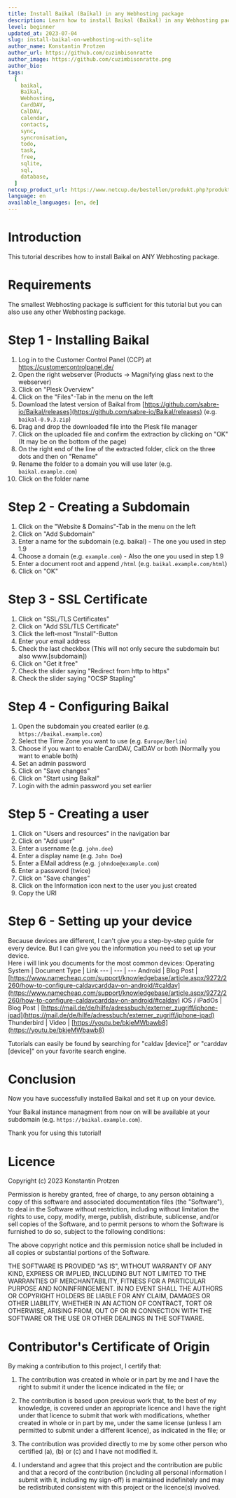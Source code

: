 ```yaml
---
title: Install Baikal (Baïkal) in any Webhosting package
description: Learn how to install Baikal (Baïkal) in any Webhosting package without a mysql database.
level: beginner
updated_at: 2023-07-04
slug: install-baikal-on-webhosting-with-sqlite
author_name: Konstantin Protzen
author_url: https://github.com/cuzimbisonratte
author_image: https://github.com/cuzimbisonratte.png
author_bio:
tags:
  [
    baikal,
    Baïkal,
    Webhosting,
    CardDAV,
    CalDAV,
    calendar,
    contacts,
    sync,
    syncronisation,
    todo,
    task,
    free,
    sqlite,
    sql,
    database,
  ]
netcup_product_url: https://www.netcup.de/bestellen/produkt.php?produkt=2227
language: en
available_languages: [en, de]
---
```


# Introduction

This tutorial describes how to install Baikal on ANY Webhosting package.

# Requirements

The smallest Webhosting package is sufficient for this tutorial but you can also use any other Webhosting package.

# Step 1 - Installing Baikal

1. Log in to the Customer Control Panel (CCP) at https://customercontrolpanel.de/
2. Open the right webserver (Products -> Magnifying glass next to the webserver)
3. Click on "Plesk Overview"
4. Click on the "Files"-Tab in the menu on the left
5. Download the latest version of Baikal from [https://github.com/sabre-io/Baikal/releases](https://github.com/sabre-io/Baikal/releases) (e.g. `baikal-0.9.3.zip`)
6. Drag and drop the downloaded file into the Plesk file manager
7. Click on the uploaded file and confirm the extraction by clicking on "OK" (It may be on the bottom of the page)
8. On the right end of the line of the extracted folder, click on the three dots and then on "Rename"
9. Rename the folder to a domain you will use later (e.g. `baikal.example.com`)
10. Click on the folder name

# Step 2 - Creating a Subdomain

1. Click on the "Website & Domains"-Tab in the menu on the left
2. Click on "Add Subdomain"
3. Enter a name for the subdomain (e.g. baikal) - The one you used in step 1.9
4. Choose a domain (e.g. `example.com`) - Also the one you used in step 1.9
5. Enter a document root and append `/html` (e.g. `baikal.example.com/html`)
6. Click on "OK"

# Step 3 - SSL Certificate

1. Click on "SSL/TLS Certificates"
2. Click on "Add SSL/TLS Certificate"
3. Click the left-most "Install"-Button
4. Enter your email address
5. Check the last checkbox (This will not only secure the subdomain but also www.[subdomain])
6. Click on "Get it free"
7. Check the slider saying "Redirect from http to https"
8. Check the slider saying "OCSP Stapling"

# Step 4 - Configuring Baikal

1. Open the subdomain you created earlier (e.g. `https://baikal.example.com`)
2. Select the Time Zone you want to use (e.g. `Europe/Berlin`)
3. Choose if you want to enable CardDAV, CalDAV or both (Normally you want to enable both)
4. Set an admin password
5. Click on "Save changes"
6. Click on "Start using Baikal"
7. Login with the admin password you set earlier

# Step 5 - Creating a user

1. Click on "Users and resources" in the navigation bar
2. Click on "Add user"
3. Enter a username (e.g. `john.doe`)
4. Enter a display name (e.g. `John Doe`)
5. Enter a EMail address (e.g. `johndoe@example.com`)
6. Enter a password (twice)
7. Click on "Save changes"
8. Click on the Information icon next to the user you just created
9. Copy the URI

# Step 6 - Setting up your device

Because devices are different, I can't give you a step-by-step guide for every device. But I can give you the information you need to set up your device.  
Here i will link you documents for the most common devices:
Operating System | Document Type | Link
--- | --- | ---
Android | Blog Post | [https://www.namecheap.com/support/knowledgebase/article.aspx/9272/2260/how-to-configure-caldavcarddav-on-android/#caldav](https://www.namecheap.com/support/knowledgebase/article.aspx/9272/2260/how-to-configure-caldavcarddav-on-android/#caldav)
iOS / iPadOs | Blog Post | [https://mail.de/de/hilfe/adressbuch/externer_zugriff/iphone-ipad](https://mail.de/de/hilfe/adressbuch/externer_zugriff/iphone-ipad)
Thunderbird | Video | [https://youtu.be/bkjeMWbawb8](https://youtu.be/bkjeMWbawb8)

Tutorials can easily be found by searching for "caldav [device]" or "carddav [device]" on your favorite search engine.

# Conclusion

Now you have successfully installed Baikal and set it up on your device.

Your Baikal instance managment from now on will be available at your subdomain (e.g. `https://baikal.example.com`).

Thank you for using this tutorial!

# Licence

Copyright (c) 2023 Konstantin Protzen

Permission is hereby granted, free of charge, to any person obtaining a copy of this software and associated documentation files (the "Software"), to deal in the Software without restriction, including without limitation the rights to use, copy, modify, merge, publish, distribute, sublicense, and/or sell copies of the Software, and to permit persons to whom the Software is furnished to do so, subject to the following conditions:

The above copyright notice and this permission notice shall be included in all copies or substantial portions of the Software.

THE SOFTWARE IS PROVIDED "AS IS", WITHOUT WARRANTY OF ANY KIND, EXPRESS OR IMPLIED, INCLUDING BUT NOT LIMITED TO THE WARRANTIES OF MERCHANTABILITY, FITNESS FOR A PARTICULAR PURPOSE AND NONINFRINGEMENT. IN NO EVENT SHALL THE AUTHORS OR COPYRIGHT HOLDERS BE LIABLE FOR ANY CLAIM, DAMAGES OR OTHER LIABILITY, WHETHER IN AN ACTION OF CONTRACT, TORT OR OTHERWISE, ARISING FROM, OUT OF OR IN CONNECTION WITH THE SOFTWARE OR THE USE OR OTHER DEALINGS IN THE SOFTWARE.

# Contributor's Certificate of Origin

By making a contribution to this project, I certify that:

1.  The contribution was created in whole or in part by me and I have the right to submit it under the licence indicated in the file; or

2.  The contribution is based upon previous work that, to the best of my knowledge, is covered under an appropriate licence and I have the right under that licence to submit that work with modifications, whether created in whole or in part by me, under the same license (unless I am permitted to submit under a different licence), as indicated in the file; or

3.  The contribution was provided directly to me by some other person who certified (a), (b) or (c) and I have not modified it.

4.  I understand and agree that this project and the contribution are public and that a record of the contribution (including all personal information I submit with it, including my sign-off) is maintained indefinitely and may be redistributed consistent with this project or the licence(s) involved.
